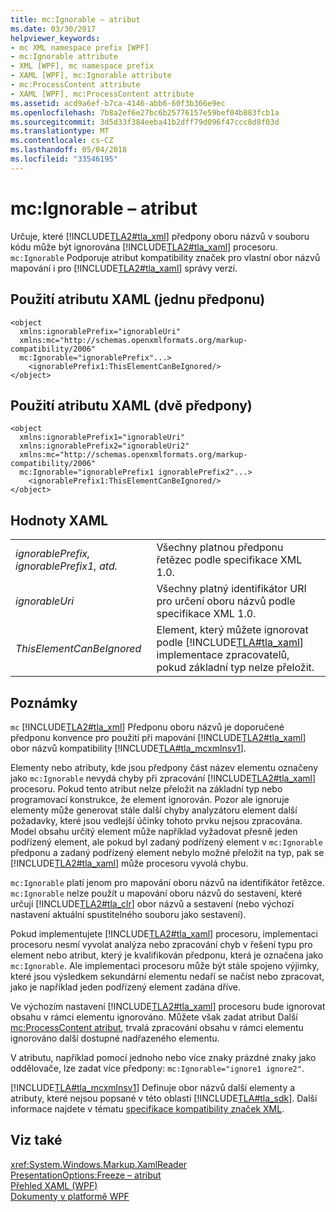 ```yaml
---
title: mc:Ignorable – atribut
ms.date: 03/30/2017
helpviewer_keywords:
- mc XML namespace prefix [WPF]
- mc:Ignorable attribute
- XML [WPF], mc namespace prefix
- XAML [WPF], mc:Ignorable attribute
- mc:ProcessContent attribute
- XAML [WPF], mc:ProcessContent attribute
ms.assetid: acd9a6ef-b7ca-4146-abb6-60f3b366e9ec
ms.openlocfilehash: 7b8a2ef6e27bc6b25776157e59bef04b883fcb1a
ms.sourcegitcommit: 3d5d33f384eeba41b2dff79d096f47ccc8d8f03d
ms.translationtype: MT
ms.contentlocale: cs-CZ
ms.lasthandoff: 05/04/2018
ms.locfileid: "33546195"
---
```

# <a name="mcignorable-attribute"></a>mc:Ignorable – atribut
Určuje, které [!INCLUDE[TLA2#tla_xml](../../../../includes/tla2sharptla-xml-md.md)] předpony oboru názvů v souboru kódu může být ignorována [!INCLUDE[TLA2#tla_xaml](../../../../includes/tla2sharptla-xaml-md.md)] procesoru. `mc:Ignorable` Podporuje atribut kompatibility značek pro vlastní obor názvů mapování i pro [!INCLUDE[TLA2#tla_xaml](../../../../includes/tla2sharptla-xaml-md.md)] správy verzí.  
  
## <a name="xaml-attribute-usage-single-prefix"></a>Použití atributu XAML (jednu předponu)  
  
```  
<object  
  xmlns:ignorablePrefix="ignorableUri"  
  xmlns:mc="http://schemas.openxmlformats.org/markup-compatibility/2006"  
  mc:Ignorable="ignorablePrefix"...>  
    <ignorablePrefix1:ThisElementCanBeIgnored/>  
</object>  
```  
  
## <a name="xaml-attribute-usage-two-prefixes"></a>Použití atributu XAML (dvě předpony)  
  
```  
<object  
  xmlns:ignorablePrefix1="ignorableUri"  
  xmlns:ignorablePrefix2="ignorableUri2"  
  xmlns:mc="http://schemas.openxmlformats.org/markup-compatibility/2006"  
  mc:Ignorable="ignorablePrefix1 ignorablePrefix2"...>  
    <ignorablePrefix1:ThisElementCanBeIgnored/>  
</object>  
```  
  
## <a name="xaml-values"></a>Hodnoty XAML  
  
|||  
|-|-|  
|*ignorablePrefix, ignorablePrefix1, atd.*|Všechny platnou předponu řetězec podle specifikace XML 1.0.|  
|*ignorableUri*|Všechny platný identifikátor URI pro určení oboru názvů podle specifikace XML 1.0.|  
|*ThisElementCanBeIgnored*|Element, který můžete ignorovat podle [!INCLUDE[TLA#tla_xaml](../../../../includes/tlasharptla-xaml-md.md)] implementace zpracovatelů, pokud základní typ nelze přeložit.|  
  
## <a name="remarks"></a>Poznámky  
 `mc` [!INCLUDE[TLA2#tla_xml](../../../../includes/tla2sharptla-xml-md.md)] Předponu oboru názvů je doporučené předponu konvence pro použití při mapování [!INCLUDE[TLA2#tla_xaml](../../../../includes/tla2sharptla-xaml-md.md)] obor názvů kompatibility [!INCLUDE[TLA#tla_mcxmlnsv1](../../../../includes/tlasharptla-mcxmlnsv1-md.md)].  
  
 Elementy nebo atributy, kde jsou předpony část název elementu označeny jako `mc:Ignorable` nevydá chyby při zpracování [!INCLUDE[TLA2#tla_xaml](../../../../includes/tla2sharptla-xaml-md.md)] procesoru. Pokud tento atribut nelze přeložit na základní typ nebo programovací konstrukce, že element ignorován. Pozor ale ignoruje elementy může generovat stále další chyby analyzátoru element další požadavky, které jsou vedlejší účinky tohoto prvku nejsou zpracována. Model obsahu určitý element může například vyžadovat přesně jeden podřízený element, ale pokud byl zadaný podřízený element v `mc:Ignorable` předponu a zadaný podřízený element nebylo možné přeložit na typ, pak se [!INCLUDE[TLA2#tla_xaml](../../../../includes/tla2sharptla-xaml-md.md)] může procesoru vyvolá chybu.  
  
 `mc:Ignorable` platí jenom pro mapování oboru názvů na identifikátor řetězce. `mc:Ignorable` nelze použít u mapování oboru názvů do sestavení, které určují [!INCLUDE[TLA2#tla_clr](../../../../includes/tla2sharptla-clr-md.md)] obor názvů a sestavení (nebo výchozí nastavení aktuální spustitelného souboru jako sestavení).  
  
 Pokud implementujete [!INCLUDE[TLA2#tla_xaml](../../../../includes/tla2sharptla-xaml-md.md)] procesoru, implementaci procesoru nesmí vyvolat analýza nebo zpracování chyb v řešení typu pro element nebo atribut, který je kvalifikován předponu, která je označena jako `mc:Ignorable`. Ale implementaci procesoru může být stále spojeno výjimky, které jsou výsledkem sekundární elementu nedaří se načíst nebo zpracovat, jako je například jeden podřízený element zadána dříve.  
  
 Ve výchozím nastavení [!INCLUDE[TLA2#tla_xaml](../../../../includes/tla2sharptla-xaml-md.md)] procesoru bude ignorovat obsahu v rámci elementu ignorováno. Můžete však zadat atribut Další [mc:ProcessContent atribut](../../../../docs/framework/wpf/advanced/mc-processcontent-attribute.md), trvalá zpracování obsahu v rámci elementu ignorováno další dostupné nadřazeného elementu.  
  
 V atributu, například pomocí jednoho nebo více znaky prázdné znaky jako oddělovače, lze zadat více předpony: `mc:Ignorable="ignore1 ignore2"`.  
  
 [!INCLUDE[TLA#tla_mcxmlnsv1](../../../../includes/tlasharptla-mcxmlnsv1-md.md)] Definuje obor názvů další elementy a atributy, které nejsou popsané v této oblasti [!INCLUDE[TLA#tla_sdk](../../../../includes/tlasharptla-sdk-md.md)]. Další informace najdete v tématu [specifikace kompatibility značek XML](http://go.microsoft.com/fwlink/?LinkId=73824).  
  
## <a name="see-also"></a>Viz také  
 <xref:System.Windows.Markup.XamlReader>  
 [PresentationOptions:Freeze – atribut](../../../../docs/framework/wpf/advanced/presentationoptions-freeze-attribute.md)  
 [Přehled XAML (WPF)](../../../../docs/framework/wpf/advanced/xaml-overview-wpf.md)  
 [Dokumenty v platformě WPF](../../../../docs/framework/wpf/advanced/documents-in-wpf.md)
